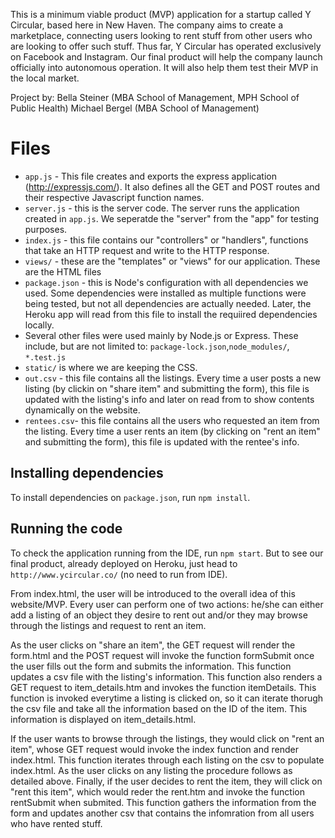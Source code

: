 This is a minimum viable product (MVP) application for a startup called Y Circular, based here in New Haven.
The company aims to create a marketplace, connecting users looking to rent stuff from other users who
are looking to offer such stuff. Thus far, Y Circular has operated exclusively on Facebook and Instagram.
Our final product will help the company launch officially into autonomous operation. It will also help
them test their MVP in the local market.

Project by:
Bella Steiner (MBA School of Management, MPH School of Public Health)
Michael Bergel (MBA School of Management)


# Files

* `app.js` - This file creates and exports the express application (http://expressjs.com/).
   It also defines all the GET and POST routes and their respective Javascript function names.
* `server.js` - this is the server code. The server runs the
  application created in `app.js`. We seperatde the "server" from the
  "app" for testing purposes.
* `index.js` - this file contains our "controllers" or
  "handlers", functions that take an HTTP request and write to the
  HTTP response.
* `views/` - these are the "templates" or "views" for our application.
  These are the HTML files
* `package.json` - this is Node's configuration with all dependencies we used.
  Some dependencies were installed as multiple functions were being tested, but
  not all dependencies are actually needed. Later, the Heroku app will read from
  this file to install the requiired dependencies locally.
* Several other files were used mainly by Node.js or Express. These include, but
  are not limited to: `package-lock.json`,`node_modules/`, `*.test.js`
* `static/` is where we are keeping the CSS.
* `out.csv` - this file contains all the listings. Every time a user posts a new
  listing (by clickin on "share item" and submitting the form), this file is updated with the listing's info
  and later on read from to show contents dynamically on the website.
* `rentees.csv`- this file contains all the users who requested an item from the listing.
  Every time a user rents an item (by clicking on "rent an item" and submitting the form), this file is updated with
  the rentee's info.

## Installing dependencies

To install dependencies on `package.json`, run `npm install`.


## Running the code

To check the application running from the IDE, run `npm start`.
But to see our final product, already deployed on Heroku, just head to `http://www.ycircular.co/` (no need to run from IDE).

From index.html, the user will be introduced to the overall idea of this website/MVP. Every user can perform one of two actions:
he/she can either add a listing of an object they desire to rent out and/or they may browse through the listings and request to rent an item.

As the user clicks on "share an item", the GET request will render the form.html and the POST request will invoke the function formSubmit once the user fills out the form
and submits the information. This function updates a csv file with the listing's information.
This function also renders a GET request to item_details.htm and invokes the function itemDetails. This function is invoked everytime a listing
is clicked on, so it can iterate thorugh the csv file and take all the information based on the ID of the item. This information is displayed on
item_details.html.

If the user wants to browse through the listings, they would click on "rent an item", whose GET request would invoke the index function and render index.html.
This function iterates through each listing on the csv to populate index.html. As the user clicks on any listing the procedure follows as detailed above.
Finally, if the user decides to rent the item, they will click on "rent this item", which would reder the rent.htm and invoke the function rentSubmit when submited.
This function gathers the information from the form and updates another csv that contains the infomration from all users who have rented stuff.

